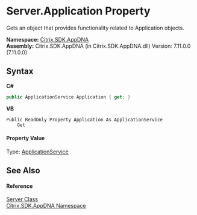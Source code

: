 # Server.Application Property 
 

Gets an object that provides functionality related to Application objects.

**Namespace:**&nbsp;[Citrix.SDK.AppDNA](index.md)<br />**Assembly:**&nbsp;Citrix.SDK.AppDNA (in Citrix.SDK.AppDNA.dll) Version: 7.11.0.0 (7.11.0.0)

## Syntax

**C#**
```csharp
public ApplicationService Application { get; }
```

**VB**
```vbnet
Public ReadOnly Property Application As ApplicationService
	Get
```


#### Property Value
Type: <a href="4190f2b6-31d1-9744-132e-b12e165db1a3">ApplicationService</a>

## See Also


#### Reference
<a href="9526f2d1-4eea-2d1b-5877-370f5ea93fd1">Server Class</a><br /><a href="fe2d265b-410b-8b11-1eb4-a790e0b062bf">Citrix.SDK.AppDNA Namespace</a><br />